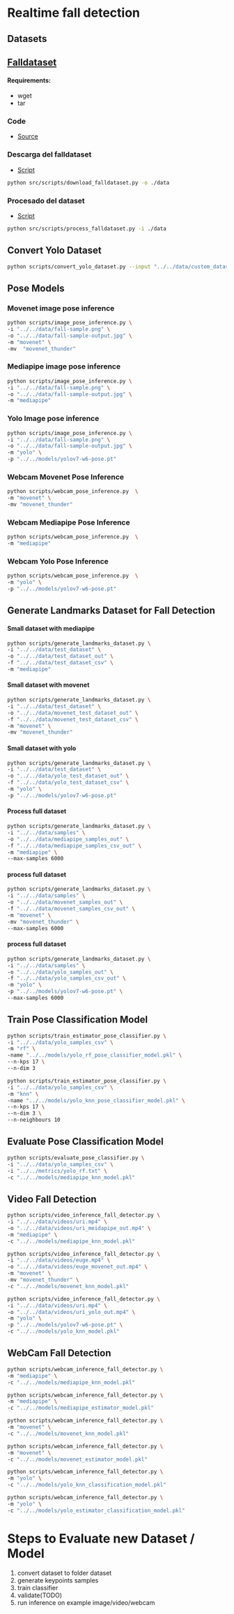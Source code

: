 # Realtime fall detection


## Datasets

## [Falldataset](https://falldataset.com/)

#### Requirements:
- wget
- tar

### Code

- [Source](./src/datasets/falldataset.py)

### Descarga del falldataset

- [Script](./src/scripts/download_falldataset.py)

```bash
python src/scripts/download_falldataset.py -o ./data
```

### Procesado del dataset

- [Script](./src/scripts/process_falldataset.py)

```bash
python src/scripts/process_falldataset.py -i ./data
```

## Convert Yolo Dataset

```bash
python scripts/convert_yolo_dataset.py --input "../../data/custom_dataset_yolo" --output "../../data/custom_dataset"
```

## Pose Models

### Movenet image pose inference
```bash
python scripts/image_pose_inference.py \
-i "../../data/fall-sample.png" \
-o "../../data/fall-sample-output.jpg" \
-m "movenet" \
-mv  "movenet_thunder"
```

### Mediapipe image pose inference
```bash
python scripts/image_pose_inference.py \
-i "../../data/fall-sample.png" \
-o "../../data/fall-sample-output.jpg" \
-m "mediapipe"
```

### Yolo Image pose inference
```bash
python scripts/image_pose_inference.py \
-i "../../data/fall-sample.png" \
-o "../../data/fall-sample-output.jpg" \
-m "yolo" \
-p "../../models/yolov7-w6-pose.pt"
```

### Webcam Movenet Pose Inference
```bash
python scripts/webcam_pose_inference.py  \
-m "movenet" \
-mv "movenet_thunder"
```

### Webcam Mediapipe Pose Inference
```bash
python scripts/webcam_pose_inference.py  \
-m "mediapipe"
```

### Webcam Yolo Pose Inference
```bash
python scripts/webcam_pose_inference.py  \
-m "yolo" \
-p "../../models/yolov7-w6-pose.pt"
```

## Generate Landmarks Dataset for Fall Detection

#### Small dataset with mediapipe
```bash
python scripts/generate_landmarks_dataset.py \
-i "../../data/test_dataset" \
-o "../../data/test_dataset_out" \
-f "../../data/test_dataset_csv" \
-m "mediapipe"
```

#### Small dataset with movenet
```bash
python scripts/generate_landmarks_dataset.py \
-i "../../data/test_dataset" \
-o "../../data/movenet_test_dataset_out" \
-f "../../data/movenet_test_dataset_csv" \
-m "movenet" \
-mv "movenet_thunder"
```

#### Small dataset with yolo
```bash
python scripts/generate_landmarks_dataset.py \
-i "../../data/test_dataset" \
-o "../../data/yolo_test_dataset_out" \
-f "../../data/yolo_test_dataset_csv" \
-m "yolo" \
-p "../../models/yolov7-w6-pose.pt"
```

#### Process full dataset
```bash
python scripts/generate_landmarks_dataset.py \
-i "../../data/samples" \
-o "../../data/mediapipe_samples_out" \
-f "../../data/mediapipe_samples_csv_out" \
-m "mediapipe" \
--max-samples 6000
```

#### process full dataset
```bash
python scripts/generate_landmarks_dataset.py \
-i "../../data/samples" \
-o "../../data/movenet_samples_out" \
-f "../../data/movenet_samples_csv_out" \
-m "movenet" \
-mv "movenet_thunder" \
--max-samples 6000
```

#### process full dataset
```bash
python scripts/generate_landmarks_dataset.py \
-i "../../data/samples" \
-o "../../data/yolo_samples_out" \
-f "../../data/yolo_samples_csv_out" \
-m "yolo" \
-p "../../models/yolov7-w6-pose.pt" \
--max-samples 6000
```

## Train Pose Classification Model
```bash
python scripts/train_estimator_pose_classifier.py \
-i "../../data/yolo_samples_csv" \
-m "rf" \
-name "../../models/yolo_rf_pose_classifier_model.pkl" \
--n-kps 17 \
--n-dim 3
```

```bash
python scripts/train_estimator_pose_classifier.py \
-i "../../data/yolo_samples_csv" \
-m "knn" \
-name "../../models/yolo_knn_pose_classifier_model.pkl" \
--n-kps 17 \
--n-dim 3 \
--n-neighbours 10
```

## Evaluate Pose Classification Model
```bash
python scripts/evaluate_pose_classifier.py \
-i "../../data/yolo_samples_csv" \
-i "../../metrics/yolo_rf.txt" \
-c "../../models/mediapipe_knn_model.pkl"
```

## Video Fall Detection 

```bash
python scripts/video_inference_fall_detector.py \
-i "../../data/videos/uri.mp4" \
-o "../../data/videos/uri_meidapipe_out.mp4" \
-m "mediapipe" \
-c "../../models/mediapipe_knn_model.pkl" 
```

```bash
python scripts/video_inference_fall_detector.py \
-i "../../data/videos/euge.mp4" \
-o "../../data/videos/euge_movenet_out.mp4" \
-m "movenet" \
-mv "movenet_thunder" \
-c "../../models/movenet_knn_model.pkl" 
```

```bash
python scripts/video_inference_fall_detector.py \
-i "../../data/videos/uri.mp4" \
-o "../../data/videos/uri_yolo_out.mp4" \
-m "yolo" \
-p "../../models/yolov7-w6-pose.pt" \
-c "../../models/yolo_knn_model.pkl" 
```

## WebCam Fall Detection

```bash
python scripts/webcam_inference_fall_detector.py \
-m "mediapipe" \
-c "../../models/mediapipe_knn_model.pkl" 
```

```bash
python scripts/webcam_inference_fall_detector.py \
-m "mediapipe" \
-c "../../models/mediapipe_estimator_model.pkl" 
```

```bash
python scripts/webcam_inference_fall_detector.py \
-m "movenet" \
-c "../../models/movenet_knn_model.pkl" 
```

```bash
python scripts/webcam_inference_fall_detector.py \
-m "movenet" \
-c "../../models/movenet_estimator_model.pkl" 
```

```bash
python scripts/webcam_inference_fall_detector.py \
-m "yolo" \
-c "../../models/yolo_knn_classification_model.pkl" 
```

```bash
python scripts/webcam_inference_fall_detector.py \
-m "yolo" \
-c "../../models/yolo_estimator_classification_model.pkl" 
```

# Steps to Evaluate new Dataset / Model

1. convert dataset to folder dataset
2. generate keypoints samples
3. train classifier
4. validate(TODO)
5. run inference on example image/video/webcam